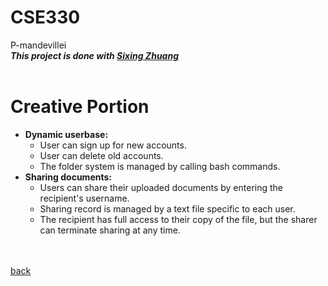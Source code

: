 # CSE330
P-mandevillei\
***This project is done with [Sixing Zhuang](https://github.com/SixingZhuang)*** <br>
<br>

# Creative Portion
- **Dynamic userbase:** 
    - User can sign up for new accounts.
    - User can delete old accounts.
    - The folder system is managed by calling bash commands.
- **Sharing documents:** 
    - Users can share their uploaded documents by entering the recipient's username.
    - Sharing record is managed by a text file specific to each user.
    - The recipient has full access to their copy of the file, but the sharer can terminate sharing at any time.


<br><br>
[back](../../README.md)